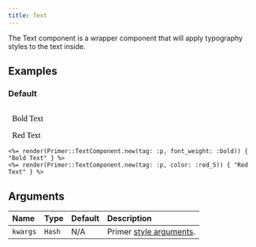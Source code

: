 ```yaml
---
title: Text
---
```


The Text component is a wrapper component that will apply typography styles to the text inside.

## Examples

### Default

<iframe style="width: 100%; border: 0px; height: 70px;" srcdoc="<html><head><link href='https://unpkg.com/@primer/css/dist/primer.css' rel='stylesheet'></head><body><p class='text-bold'>Bold Text</p><p class='color-red-5'>Red Text</p></body></html>"></iframe>

```erb
<%= render(Primer::TextComponent.new(tag: :p, font_weight: :bold)) { "Bold Text" } %>
<%= render(Primer::TextComponent.new(tag: :p, color: :red_5)) { "Red Text" } %>
```

## Arguments

| Name | Type | Default | Description |
| :- | :- | :- | :- |
| `kwargs` | `Hash` | N/A | Primer [style arguments](https://github.com/primer/view_components#built-in-styling-arguments). |
